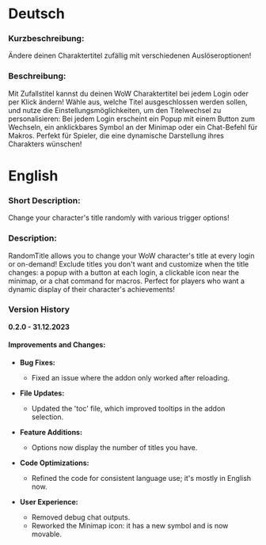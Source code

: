 # Deutsch

### Kurzbeschreibung:
Ändere deinen Charaktertitel zufällig mit verschiedenen Auslöseroptionen!

### Beschreibung:
Mit Zufallstitel kannst du deinen WoW Charaktertitel bei jedem Login oder per Klick ändern! Wähle aus, welche Titel ausgeschlossen werden sollen, und nutze die Einstellungsmöglichkeiten, um den Titelwechsel zu personalisieren: Bei jedem Login erscheint ein Popup mit einem Button zum Wechseln, ein anklickbares Symbol an der Minimap oder ein Chat-Befehl für Makros. Perfekt für Spieler, die eine dynamische Darstellung ihres Charakters wünschen!

# English

### Short Description:
Change your character's title randomly with various trigger options!

### Description:
RandomTitle allows you to change your WoW character's title at every login or on-demand! Exclude titles you don't want and customize when the title changes: a popup with a button at each login, a clickable icon near the minimap, or a chat command for macros. Perfect for players who want a dynamic display of their character's achievements!


### Version History

**0.2.0 - 31.12.2023**

#### Improvements and Changes:
- **Bug Fixes:**
  - Fixed an issue where the addon only worked after reloading.

- **File Updates:**
  - Updated the 'toc' file, which improved tooltips in the addon selection.

- **Feature Additions:**
  - Options now display the number of titles you have.

- **Code Optimizations:**
  - Refined the code for consistent language use; it's mostly in English now.

- **User Experience:**
  - Removed debug chat outputs.
  - Reworked the Minimap icon: it has a new symbol and is now movable.